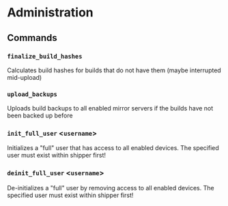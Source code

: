 # Administration

## Commands

### `finalize_build_hashes`

Calculates build hashes for builds that do not have them (maybe interrupted mid-upload)

### `upload_backups`

Uploads build backups to all enabled mirror servers if the builds have not been backed up before

### `init_full_user` <`username`>

Initializes a "full" user that has access to all enabled devices. The specified user must exist within shipper first!

### `deinit_full_user` <`username`>

De-initializes a "full" user by removing access to all enabled devices. The specified user must exist within shipper first!